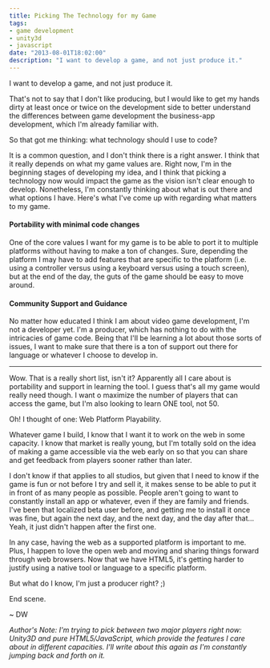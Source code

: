 ```yaml
---
title: Picking The Technology for my Game
tags:
- game development
- unity3d
- javascript
date: "2013-08-01T18:02:00"
description: "I want to develop a game, and not just produce it."
---
```


I want to develop a game, and not just produce it. 

That's not to say that I don't like producing, but I would like to get my hands dirty at least once or twice on the development side to better understand the differences between game development the business-app development, which I'm already familiar with.

So that got me thinking: what technology should I use to code? 

It is a common question, and I don't think there is a right answer. I think that it really depends on what my game values are. Right now, I'm in the beginning stages of developing my idea, and I think that picking a technology now would impact the game as the vision isn't clear enough to develop. Nonetheless, I'm constantly thinking about what is out there and what options I have. Here's what I've come up with regarding what matters to my game.

#### Portability with minimal code changes

One of the core values I want for my game is to be able to port it to multiple platforms without having to make a ton of changes. Sure, depending the platform I may have to add features that are specific to the platform (i.e. using a controller versus using a keyboard versus using a touch screen), but at the end of the day, the guts of the game should be easy to move around.

#### Community Support and Guidance

No matter how educated I think I am about video game development, I'm not a developer yet. I'm a producer, which has nothing to do with the intricacies of game code. Being that I'll be learning a lot about those sorts of issues, I want to make sure that there is a ton of support out there for language or whatever I choose to develop in.

* * *

Wow. That is a really short list, isn't it? Apparently all I care about is portability and support in learning the tool. I guess that's all my game would really need though. I want o maximize the number of players that can access the game, but I'm also looking to learn ONE tool, not 50.

Oh! I thought of one: Web Platform Playability.

Whatever game I build, I know that I want it to work on the web in some capacity. I know that market is really young, but I'm totally sold on the idea of making a game accessible via the web early on so that you can share and get feedback from players sooner rather than later.

I don't know if that applies to all studios, but given that I need to know if the game is fun or not before I try and sell it, it makes sense to be able to put it in front of as many people as possible. People aren't going to want to constantly install an app or whatever, even if they are family and friends. I've been that localized beta user before, and getting me to install it once was fine, but again the next day, and the next day, and the day after that…Yeah, it just didn't happen after the first one.

In any case, having the web as a supported platform is important to me. Plus, I happen to love the open web and moving and sharing things forward through web browsers. Now that we have HTML5, it's getting harder to justify using a native tool or language to a specific platform. 

But what do I know, I'm just a producer right? ;)

End scene.

~ DW

_Author's Note: I'm trying to pick between two major players right now: Unity3D and pure HTML5/JavaScript, which provide the features I care about in different capacities. I'll write about this again as I'm constantly jumping back and forth on it._